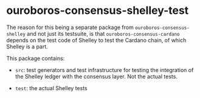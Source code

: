 # ouroboros-consensus-shelley-test

The reason for this being a separate package from
`ouroboros-consensus-shelley` and not just its testsuite, is that
`ouroboros-consensus-cardano` depends on the test code of Shelley to test the
Cardano chain, of which Shelley is a part.

This package contains:

* `src`: test generators and test infrastructure for testing the integration
  of the Shelley ledger with the consensus layer. Not the actual tests.

* `test`: the actual Shelley tests
